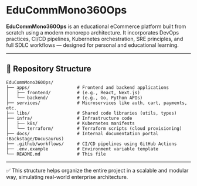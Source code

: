 # EduCommMono360Ops

**EduCommMono360Ops** is an educational eCommerce platform built from scratch using a modern monorepo architecture. It incorporates DevOps practices, CI/CD pipelines, Kubernetes orchestration, SRE principles, and full SDLC workflows — designed for personal and educational learning.

---

## 📁 Repository Structure

```text
EduCommMono360Ops/
├── apps/                  # Frontend and backend applications
│   ├── frontend/          # (e.g., React, Next.js)
│   └── backend/           # (e.g., Go, Python APIs)
├── services/              # Microservices like auth, cart, payments, etc.
├── libs/                  # Shared code libraries (utils, types)
├── infra/                 # Infrastructure code
│   ├── k8s/               # Kubernetes manifests
│   └── terraform/         # Terraform scripts (cloud provisioning)
├── docs/                  # Internal documentation portal (Backstage/Docusaurus)
├── .github/workflows/     # CI/CD pipelines using GitHub Actions
├── .env.example           # Environment variable template
└── README.md              # This file
```

---

✅ This structure helps organize the entire project in a scalable and modular way, simulating real-world enterprise architecture.
